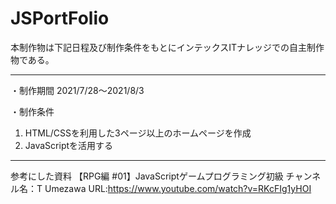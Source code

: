 # JSPortFolio
本制作物は下記日程及び制作条件をもとにインテックスITナレッジでの自主制作物である。

---------------------------------------------------------------
・制作期間
2021/7/28～2021/8/3

・制作条件
1. HTML/CSSを利用した3ページ以上のホームページを作成
2. JavaScriptを活用する
---------------------------------------------------------------
参考にした資料
【RPG編 #01】JavaScriptゲームプログラミング初級
チャンネル名：T Umezawa
URL:https://www.youtube.com/watch?v=RKcFIg1yHOI
